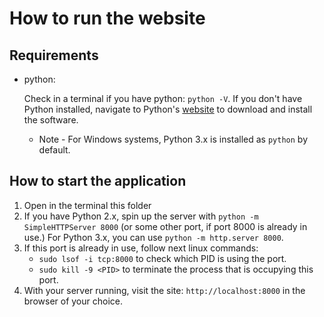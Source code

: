 # How to run the website

## Requirements

- python:

    Check in a terminal if you have python: `python -V`.
    If you don't have Python installed, navigate to Python's [website](https://www.python.org/) to download and install the software.

   * Note -  For Windows systems, Python 3.x is installed as `python` by default.

## How to start the application

1. Open in the terminal this folder
2. If you have Python 2.x, spin up the server with `python -m SimpleHTTPServer 8000` (or some other port, if port 8000 is already in use.) For Python 3.x, you can use `python -m http.server 8000`.
3. If this port is already in use, follow next linux commands:
    - `sudo lsof -i tcp:8000`  to check which PID is using the port.
    - `sudo kill -9 <PID>`  to terminate the process that is occupying this port.
3. With your server running, visit the site: `http://localhost:8000` in the browser of your choice.
